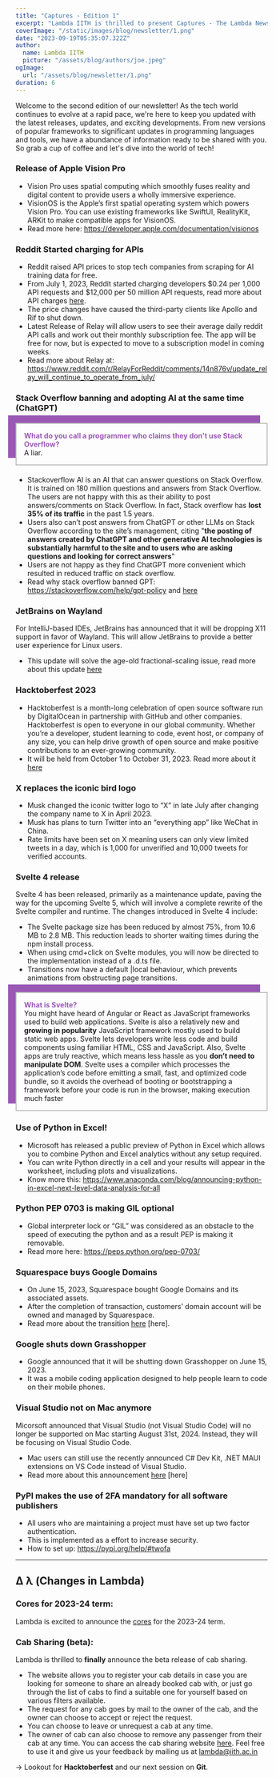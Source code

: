 ```yaml
---
title: "Captures - Edition 1"
excerpt: "Lambda IITH is thrilled to present Captures - The Lambda Newsletter, specifically crafted for Dev Enthusiasts, containing insights into the most recent releases, updates, and advancements across the tech landscape. Read now to know about the current affairs that are shaping our industry."
coverImage: "/static/images/blog/newsletter/1.png"
date: "2023-09-19T05:35:07.322Z"
author:
  name: Lambda IITH
  picture: "/assets/blog/authors/joe.jpeg"
ogImage:
  url: "/assets/blog/newsletter/1.png"
duration: 6
---
```


Welcome to the second edition of our newsletter! As the tech world continues to evolve at a rapid pace, we're here to keep you updated with the latest releases, updates, and exciting developments. From new versions of popular frameworks to significant updates in programming languages and tools, we have a abundance of information ready to be shared with you. So grab a cup of coffee and let's dive into the world of tech!

### Release of Apple Vision Pro
- Vision Pro uses spatial computing which smoothly fuses reality and digital content to provide users a wholly immersive experience.
- VisionOS is the Apple’s first spatial operating system which powers Vision Pro. You can use existing frameworks like SwiftUI, RealityKit, ARKit to make compatible apps for VisionOS.
- Read more here: <a href="https://developer.apple.com/documentation/visionos" target="_blank">https://developer.apple.com/documentation/visionos</a>

### Reddit Started charging for APIs
- Reddit raised API prices to stop tech companies from scraping for AI training data for free.
- From July 1, 2023, Reddit started charging developers $0.24 per 1,000 API requests and $12,000 per 50 million API requests, read more about API charges <a href="https://www.techtarget.com/whatis/feature/Reddit-pricing-API-charge-explained#:~:text=Reddit's%20stated%20reason%20for%20the,the%20second%20half%20of%202" target="_blank">here</a>.
- The price changes have caused the third-party clients like Apollo and Rif to shut down.
- Latest Release of Relay will allow users to see their average daily reddit API calls and work out their monthly subscription fee. The app will be free for now, but is expected to move to a subscription model in coming weeks.
- Read more about Relay at: <a href="https://www.reddit.com/r/RelayForReddit/comments/14n876v/update_relay_will_continue_to_operate_from_july/" target="_blank">https://www.reddit.com/r/RelayForReddit/comments/14n876v/update_relay_will_continue_to_operate_from_july/</a>


### Stack Overflow banning and adopting AI at the same time (ChatGPT)
<p style="border: 2px solid silver; box-shadow: -15px -15px #9a58b5; padding: 15px; margin: 20px 0;"><strong style="color: #9a58b5">What do you call a programmer who claims they don't use Stack Overflow?</strong><br/>A liar.</p>

- Stackoverflow AI is an AI that can answer questions on Stack Overflow. It is trained on 180 million questions and answers from Stack Overflow. The users are not happy with this as their ability to post answers/comments on Stack Overflow. In fact, Stack overflow has <strong>lost 35% of its traffic</strong> in the past 1.5 years.
- Users also can’t post answers from ChatGPT or other LLMs on Stack Overflow according to the site’s management, citing "<strong>the posting of answers created by ChatGPT and other generative AI technologies is substantially harmful to the site and to users who are asking questions and looking for correct answers</strong>"
- Users are not happy as they find ChatGPT more convenient which resulted in reduced traffic on stack overflow.
- Read why stack overflow banned GPT: <a href="https://stackoverflow.com/help/gpt-policy" target="_blank">https://stackoverflow.com/help/gpt-policy</a> and <a href="https://meta.stackoverflow.com/questions/421831/temporary-policy-generative-ai-e-g-chatgpt-is-banned" target="_blank">here</a>

### JetBrains on Wayland
For IntelliJ-based IDEs, JetBrains has announced that it will be dropping X11 support in favor of Wayland. This will allow JetBrains to provide a better user experience for Linux users. 
- This update will solve the age-old fractional-scaling issue, read more about this update <a href="https://blog.jetbrains.com/platform/2023/08/wayland-support/" target="_blank">here</a>

### Hacktoberfest 2023
- Hacktoberfest is a month-long celebration of open source software run by DigitalOcean in partnership with GitHub and other companies. Hacktoberfest is open to everyone in our global community. Whether you’re a developer, student learning to code, event host, or company of any size, you can help drive growth of open source and make positive contributions to an ever-growing community.
- It will be held from October 1 to October 31, 2023. Read more about it <a href="https://hacktoberfest.com/" target="_blank">here</a>

### X replaces the iconic bird logo
- Musk changed the iconic twitter logo to “X” in late July after changing the company name to X in April 2023.
- Musk has plans to turn Twitter into an “everything app” like WeChat in China.
- Rate limits have been set on X meaning users can only view limited tweets in a day, which is 1,000 for unverified and 10,000 tweets for verified accounts.

### Svelte 4 release 
Svelte 4 has been released, primarily as a maintenance update, paving the way for the upcoming Svelte 5, which will involve a complete rewrite of the Svelte compiler and runtime. The changes introduced in Svelte 4 include:
- The Svelte package size has been reduced by almost 75%, from 10.6 MB to 2.8 MB. This reduction leads to shorter waiting times during the npm install process.
- When using cmd+click on Svelte modules, you will now be directed to the implementation instead of a .d.ts file.
- Transitions now have a default |local behaviour, which prevents animations from obstructing page transitions.


<p style="border: 2px solid silver; box-shadow: -15px -15px #9a58b5; padding: 15px; margin: 20px 0;"><strong style="color: #9a58b5">What is Svelte?</strong><br/> You might have heard of Angular or React as JavaScript frameworks used to build web applications. Svelte is also a relatively new and <strong>growing in popularity</strong> JavaScript framework mostly used to build static web apps. Svelte lets developers write less code and build components using familiar HTML, CSS and JavaScript. Also, Svelte apps are truly reactive, which means less hassle as you <strong>don’t need to manipulate DOM</strong>. Svelte uses a compiler which processes the application’s code before emitting a small, fast, and optimized code bundle, so it avoids the overhead of booting or bootstrapping a framework before your code is run in the browser, making execution much faster</p>

### Use of Python in Excel!
- Microsoft has released a public preview of Python in Excel which allows you to combine Python and Excel analytics without any setup required.
- You can write Python directly in a cell and your results will appear in the worksheet, including plots and visualizations.
- Know more this: <a href="https://www.anaconda.com/blog/announcing-python-in-excel-next-level-data-analysis-for-all" target="_blank">https://www.anaconda.com/blog/announcing-python-in-excel-next-level-data-analysis-for-all</a>


### Python PEP 0703 is making GIL optional
- Global interpreter lock or “GIL” was considered as an obstacle to the speed of executing the python and as a result PEP is making it removable.
- Read more here: <a href="https://peps.python.org/pep-0703/" target="_blank">https://peps.python.org/pep-0703/</a>

### Squarespace buys Google Domains
- On June 15, 2023, Squarespace bought Google Domains and its associated assets.
- After the completion of transaction, customers’ domain account will be owned and managed by Squarespace.
- Read more about the transition <a href="https://support.google.com/domains/answer/13689670?hl=en#zippy=" target="_blank">here</a> [here].

### Google shuts down Grasshopper
- Google announced that it will be shutting down Grasshopper on June 15, 2023.
- It was a mobile coding application designed to help people learn to code on their mobile phones.


### Visual Studio not on Mac anymore
Micorsoft announced that Visual Studio (not Visual Studio Code) will no longer be supported on Mac starting August 31st, 2024. Instead, they will be focusing on Visual Studio Code.
- Mac users can still use the recently announced C# Dev Kit, .NET MAUI extensions on VS Code instead of Visual Studio.
- Read more about this announcement <a href="https://devblogs.microsoft.com/visualstudio/visual-studio-for-mac-retirement-announcement/" target="_blank">here</a> [here]

### PyPI makes the use of 2FA mandatory for all software publishers
- All users who are maintaining a project must have set up two factor authentication.
- This is implemented as a effort to increase security.
- How to set up: <a href="https://pypi.org/help/#twofa" target="_blank">https://pypi.org/help/#twofa</a> 



----------
## &Delta; &lambda; (Changes in Lambda)
### Cores for 2023-24 term:
Lambda is excited to announce the [cores](https://iith.dev/team) for the 2023-24 term.
### Cab Sharing (beta):
Lambda is thrilled to <strong>finally</strong> announce the beta release of cab sharing. 
- The website allows you to register your cab details in case you are looking for someone to share an already booked cab with, or just go through the list of cabs to find a suitable one for yourself based on various filters available.
- The request for any cab goes by mail to the owner of the cab, and the owner can choose to accept or reject the request.
- You can choose to leave or unrequest a cab at any time.
- The owner of cab can also choose to remove any passenger from their cab at any time.
You can access the cab sharing website <a href="https://cabsharing.iith.dev/" target="_blank">here</a>. Feel free to use it and give us your feedback by mailing us at lambda@iith.ac.in

\-> Lookout for **Hacktoberfest** and our next session on **Git**. 